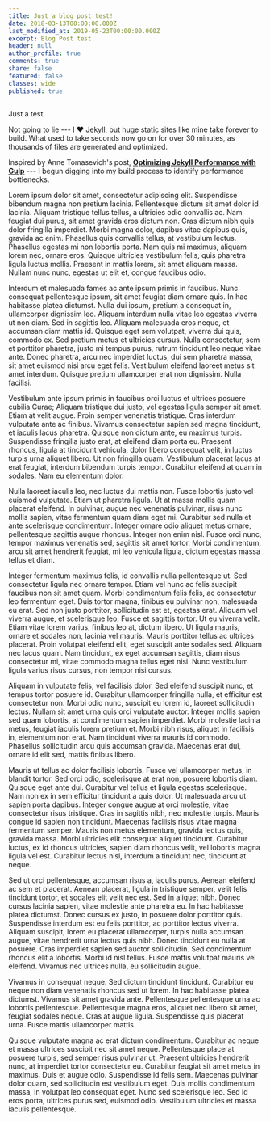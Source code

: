 ```yaml
---
title: Just a blog post test!
date: 2018-03-13T00:00:00.000Z
last_modified_at: 2019-05-23T00:00:00.000Z
excerpt: Blog Post test.
header: null
author_profile: true
comments: true
share: false
featured: false
classes: wide
published: true
---
```


Just a test

Not going to lie --- I :heart: [Jekyll](/tag/jekyll/), but huge static sites like mine take forever to build. What used to take seconds now go on for over 30 minutes, as thousands of files are generated and optimized.

Inspired by Anne Tomasevich's post, [**Optimizing Jekyll Performance with Gulp**](http://savaslabs.com/2016/10/19/optimizing-jekyll-with-gulp.html) --- I begun digging into my build process to identify performance bottlenecks.

Lorem ipsum dolor sit amet, consectetur adipiscing elit. Suspendisse bibendum magna non pretium lacinia. Pellentesque dictum sit amet dolor id lacinia. Aliquam tristique tellus tellus, a ultricies odio convallis ac. Nam feugiat dui purus, sit amet gravida eros dictum non. Cras dictum nibh quis dolor fringilla imperdiet. Morbi magna dolor, dapibus vitae dapibus quis, gravida ac enim. Phasellus quis convallis tellus, at vestibulum lectus. Phasellus egestas mi non lobortis porta. Nam quis mi maximus, aliquam lorem nec, ornare eros. Quisque ultricies vestibulum felis, quis pharetra ligula luctus mollis. Praesent in mattis lorem, sit amet aliquam massa. Nullam nunc nunc, egestas ut elit et, congue faucibus odio.

Interdum et malesuada fames ac ante ipsum primis in faucibus. Nunc consequat pellentesque ipsum, sit amet feugiat diam ornare quis. In hac habitasse platea dictumst. Nulla dui ipsum, pretium a consequat in, ullamcorper dignissim leo. Aliquam interdum nulla vitae leo egestas viverra ut non diam. Sed in sagittis leo. Aliquam malesuada eros neque, et accumsan diam mattis id. Quisque eget sem volutpat, viverra dui quis, commodo ex. Sed pretium metus et ultricies cursus. Nulla consectetur, sem et porttitor pharetra, justo mi tempus purus, rutrum tincidunt leo neque vitae ante. Donec pharetra, arcu nec imperdiet luctus, dui sem pharetra massa, sit amet euismod nisi arcu eget felis. Vestibulum eleifend laoreet metus sit amet interdum. Quisque pretium ullamcorper erat non dignissim. Nulla facilisi.

Vestibulum ante ipsum primis in faucibus orci luctus et ultrices posuere cubilia Curae; Aliquam tristique dui justo, vel egestas ligula semper sit amet. Etiam at velit augue. Proin semper venenatis tristique. Cras interdum vulputate ante ac finibus. Vivamus consectetur sapien sed magna tincidunt, et iaculis lacus pharetra. Quisque non dictum ante, eu maximus turpis. Suspendisse fringilla justo erat, at eleifend diam porta eu. Praesent rhoncus, ligula at tincidunt vehicula, dolor libero consequat velit, in luctus turpis urna aliquet libero. Ut non fringilla quam. Vestibulum placerat lacus at erat feugiat, interdum bibendum turpis tempor. Curabitur eleifend at quam in sodales. Nam eu elementum dolor.

Nulla laoreet iaculis leo, nec luctus dui mattis non. Fusce lobortis justo vel euismod vulputate. Etiam ut pharetra ligula. Ut at massa mollis quam placerat eleifend. In pulvinar, augue nec venenatis pulvinar, risus nunc mollis sapien, vitae fermentum quam diam eget mi. Curabitur sed nulla et ante scelerisque condimentum. Integer ornare odio aliquet metus ornare, pellentesque sagittis augue rhoncus. Integer non enim nisl. Fusce orci nunc, tempor maximus venenatis sed, sagittis sit amet tortor. Morbi condimentum, arcu sit amet hendrerit feugiat, mi leo vehicula ligula, dictum egestas massa tellus et diam.

Integer fermentum maximus felis, id convallis nulla pellentesque ut. Sed consectetur ligula nec ornare tempor. Etiam vel nunc ac felis suscipit faucibus non sit amet quam. Morbi condimentum felis felis, ac consectetur leo fermentum eget. Duis tortor magna, finibus eu pulvinar non, malesuada eu erat. Sed non justo porttitor, sollicitudin est et, egestas erat. Aliquam vel viverra augue, et scelerisque leo. Fusce et sagittis tortor. Ut eu viverra velit. Etiam vitae lorem varius, finibus leo at, dictum libero. Ut ligula mauris, ornare et sodales non, lacinia vel mauris. Mauris porttitor tellus ac ultrices placerat. Proin volutpat eleifend elit, eget suscipit ante sodales sed. Aliquam nec lacus quam. Nam tincidunt, ex eget accumsan sagittis, diam risus consectetur mi, vitae commodo magna tellus eget nisi. Nunc vestibulum ligula varius risus cursus, non tempor nisi cursus.

Aliquam in vulputate felis, vel facilisis dolor. Sed eleifend suscipit nunc, et tempus tortor posuere id. Curabitur ullamcorper fringilla nulla, et efficitur est consectetur non. Morbi odio nunc, suscipit eu lorem id, laoreet sollicitudin lectus. Nullam sit amet urna quis orci vulputate auctor. Integer mollis sapien sed quam lobortis, at condimentum sapien imperdiet. Morbi molestie lacinia metus, feugiat iaculis lorem pretium et. Morbi nibh risus, aliquet in facilisis in, elementum non erat. Nam tincidunt viverra mauris id commodo. Phasellus sollicitudin arcu quis accumsan gravida. Maecenas erat dui, ornare id elit sed, mattis finibus libero.

Mauris ut tellus ac dolor facilisis lobortis. Fusce vel ullamcorper metus, in blandit tortor. Sed orci odio, scelerisque at erat non, posuere lobortis diam. Quisque eget ante dui. Curabitur vel tellus et ligula egestas scelerisque. Nam non ex in sem efficitur tincidunt a quis dolor. Ut malesuada arcu ut sapien porta dapibus. Integer congue augue at orci molestie, vitae consectetur risus tristique. Cras in sagittis nibh, nec molestie turpis. Mauris congue id sapien non tincidunt. Maecenas facilisis risus vitae magna fermentum semper. Mauris non metus elementum, gravida lectus quis, gravida massa. Morbi ultricies elit consequat aliquet tincidunt. Curabitur luctus, ex id rhoncus ultricies, sapien diam rhoncus velit, vel lobortis magna ligula vel est. Curabitur lectus nisl, interdum a tincidunt nec, tincidunt at neque.

Sed ut orci pellentesque, accumsan risus a, iaculis purus. Aenean eleifend ac sem et placerat. Aenean placerat, ligula in tristique semper, velit felis tincidunt tortor, et sodales elit velit nec est. Sed in aliquet nibh. Donec cursus lacinia sapien, vitae molestie ante pharetra eu. In hac habitasse platea dictumst. Donec cursus ex justo, in posuere dolor porttitor quis. Suspendisse interdum est eu felis porttitor, ac porttitor lectus viverra. Aliquam suscipit, lorem eu placerat ullamcorper, turpis nulla accumsan augue, vitae hendrerit urna lectus quis nibh. Donec tincidunt eu nulla at posuere. Cras imperdiet sapien sed auctor sollicitudin. Sed condimentum rhoncus elit a lobortis. Morbi id nisl tellus. Fusce mattis volutpat mauris vel eleifend. Vivamus nec ultrices nulla, eu sollicitudin augue.

Vivamus in consequat neque. Sed dictum tincidunt tincidunt. Curabitur eu neque non diam venenatis rhoncus sed ut lorem. In hac habitasse platea dictumst. Vivamus sit amet gravida ante. Pellentesque pellentesque urna ac lobortis pellentesque. Pellentesque magna eros, aliquet nec libero sit amet, feugiat sodales neque. Cras at augue ligula. Suspendisse quis placerat urna. Fusce mattis ullamcorper mattis.

Quisque vulputate magna ac erat dictum condimentum. Curabitur ac neque et massa ultrices suscipit nec sit amet neque. Pellentesque placerat posuere turpis, sed semper risus pulvinar ut. Praesent ultricies hendrerit nunc, at imperdiet tortor consectetur eu. Curabitur feugiat sit amet metus in maximus. Duis et augue odio. Suspendisse id felis sem. Maecenas pulvinar dolor quam, sed sollicitudin est vestibulum eget. Duis mollis condimentum massa, in volutpat leo consequat eget. Nunc sed scelerisque leo. Sed id eros porta, ultrices purus sed, euismod odio. Vestibulum ultricies et massa iaculis pellentesque.
